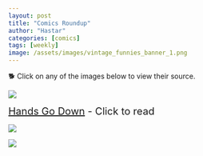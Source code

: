 ```yaml
---
layout: post
title: "Comics Roundup"
author: "Hastar"
categories: [comics]
tags: [weekly]
image: /assets/images/vintage_funnies_banner_1.png
---
```


🐕 Click on any of the images below to view their source.

[![](https://www.smbc-comics.com/comics/20130803.png)](https://www.smbc-comics.com/comics/2013-08-03)

<span style="font-size: 20px;">[Hands Go Down](https://tvtropes.org/pmwiki/pmwiki.php/Main/HandsGoDown) - Click to read</span>

[![](https://imgs.xkcd.com/comics/lanes.png)](https://xkcd.com/931)

[![](https://images.weserv.nl/?url=http%3A%2F%2Fwww.harkavagrant.com%2Fhistory%2Fplainsabraham.png)](http://www.harkavagrant.com/index.php?id=47)

